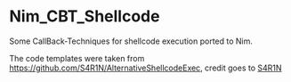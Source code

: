 # Nim_CBT_Shellcode

Some CallBack-Techniques for shellcode execution ported to Nim.

The code templates were taken from https://github.com/S4R1N/AlternativeShellcodeExec, credit goes to [S4R1N](https://github.com/S4R1N)